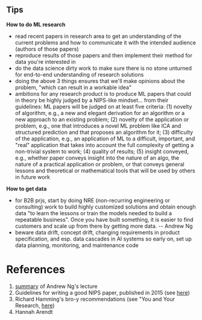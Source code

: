 ## Tips

**How to do ML research**
- read recent papers in research area to get an understanding of the current problems and how to communicate it with the intended audience (authors of those papers)
- reproduce results of those papers and then implement their method for data you're interested in
- do the data science dirty work to make sure there is no stone unturned for end-to-end understanding of research solutions
- doing the above 3 things ensures that we'll make opinions about the problem, "which can result in a workable idea"
- ambitions for any research product is to produce ML papers that could in theory be highly judged by a NIPS-like mindset... from their guidelines: ML papers will be judged on at least five criteria: (1) novelty of algorithm, e.g., a new and elegant derivation for an algorithm or a new approach to an existing problem; (2) novelty of the application or problem, e.g., one that introduces a novel ML problem like ICA and structured prediction and that proposes an algorithm for it; (3) difficulty of the application, e.g., an application of ML to a difficult, important, and "real" application that takes into account the full complexity of getting a non-trivial system to work; (4) quality of results; (5) insight conveyed, e.g., whether paper conveys insight into the nature of an algo, the nature of a practical application or problem, or that conveys general lessons and theoretical or mathematical tools that will be used by others in future work

**How to get data**
- for B2B prjs, start by doing NRE (non-recurring engineering or consulting) work to build highly customized solutions and obtain enough data "to learn the lessons or train the models needed to build a repeatable business". Once you have built something, it is easier to find customers and scale up from there by getting more data. -- Andrew Ng
- beware data drift, concept drift, changing requirements in product specification, and esp. data cascades in AI systems so early on, set up data planning, monitoring, and maintenance code

# References
1. [summary](https://www.quora.com/How-can-I-publish-papers-in-NIPS-ICML-AAAI-IJCAI-I-dont-know-how-to-get-the-novel-ideas) of Andrew Ng's lecture
2. Guidelines for writing a good NIPS paper, published in 2015 (see [here](https://nips.cc/Conferences/2015/PaperInformation/EvaluationCriteria))
3. Richard Hamming's bro-y recommendations (see "You and Your Research, [here](https://www.cs.virginia.edu/~robins/YouAndYourResearch.html))
4. Hannah Arendt
